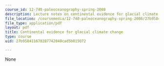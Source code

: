 ```yaml
---
course_id: 12-740-paleoceanography-spring-2008
description: Lecture notes on continental evidence for glacial climate change.
file_location: /coursemedia/12-740-paleoceanography-spring-2008/27b958411670287742040cad5b015072_lec11.pdf
file_type: application/pdf
layout: pdf
title: Continental evidence for glacial climate change
type: course
uid: 27b958411670287742040cad5b015072

---
```

None